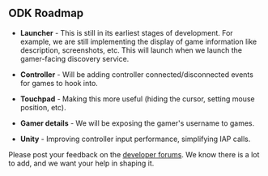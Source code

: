 ## ODK Roadmap

* **Launcher** - This is still in its earliest stages of development. For example, we are still implementing the display of game information like description, screenshots, etc. This will launch when we launch the gamer-facing discovery service.

* **Controller** - Will be adding controller connected/disconnected events for games to hook into.

* **Touchpad** - Making this more useful (hiding the cursor, setting mouse position, etc).

* **Gamer details** - We will be exposing the gamer's username to games.

* **Unity** - Improving controller input performance, simplifying IAP calls.

Please post your feedback on the [developer forums](http://forums.ouya.tv). We know there is a lot to add, and we want your help in shaping it.

